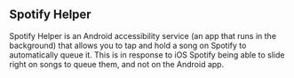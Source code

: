 ## Spotify Helper

Spotify Helper is an Android accessibility service (an app that runs in the background) that allows you to tap and hold a song on Spotify to automatically queue it. This is in response to iOS Spotify being able to slide right on songs to queue them, and not on the Android app.

